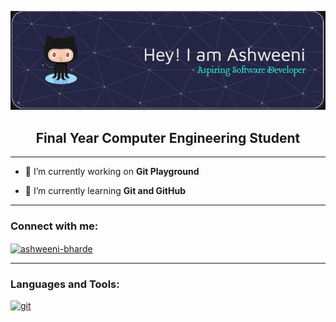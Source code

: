 ![Profile Header](https://github.com/ashweeni-b/ashweeni-b/blob/main/header.png)

<h2 align="center">Final Year Computer Engineering Student </h2> 

___

- 🔭 I’m currently working on **Git Playground**

- 🌱 I’m currently learning **Git and GitHub**
___

<h3 align="left">Connect with me:</h3>
<p align="left">
<a href="https://linkedin.com/in/ashweeni-bharde" target="blank"><img align="center" src="https://raw.githubusercontent.com/rahuldkjain/github-profile-readme-generator/master/src/images/icons/Social/linked-in-alt.svg" alt="ashweeni-bharde" height="30" width="40" /></a>
</p>

___

<h3 align="left">Languages and Tools:</h3>
<p align="left"> <a href="https://git-scm.com/" target="_blank" rel="noreferrer"> <img src="https://www.vectorlogo.zone/logos/git-scm/git-scm-icon.svg" alt="git" width="40" height="40"/> </a> </p>
